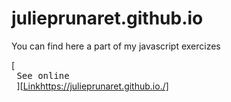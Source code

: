 # julieprunaret.github.io

You can find here a part of my javascript exercizes

[<kbd> <br> See online <br> </kbd>][[Link](https://julieprunaret.github.io./)https://julieprunaret.github.io./]

